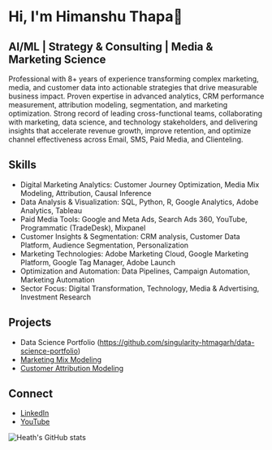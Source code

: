 # Hi, I'm Himanshu Thapa👋

## AI/ML | Strategy & Consulting | Media & Marketing Science
Professional with 8+ years of experience transforming complex marketing, media, and customer data into actionable strategies that drive measurable business impact. Proven expertise in advanced analytics, CRM performance measurement, attribution modeling, segmentation, and marketing optimization. Strong record of leading cross-functional teams, collaborating with marketing, data science, and technology stakeholders, and delivering insights that accelerate revenue growth, improve retention, and optimize channel effectiveness across Email, SMS, Paid Media, and Clienteling.

## Skills
- Digital Marketing Analytics: Customer Journey Optimization, Media Mix Modeling, Attribution, Causal Inference
- Data Analysis & Visualization: SQL, Python, R, Google Analytics, Adobe Analytics, Tableau
- Paid Media Tools: Google and Meta Ads, Search Ads 360, YouTube, Programmatic (TradeDesk), Mixpanel
- Customer Insights & Segmentation: CRM analysis, Customer Data Platform, Audience Segmentation, Personalization
- Marketing Technologies: Adobe Marketing Cloud, Google Marketing Platform, Google Tag Manager, Adobe Launch
- Optimization and Automation: Data Pipelines, Campaign Automation, Marketing Automation
- Sector Focus: Digital Transformation, Technology, Media & Advertising, Investment Research 

## Projects
- Data Science Portfolio (https://github.com/singularity-htmagarh/data-science-portfolio)
- [Marketing Mix Modeling](https://github.com/singularity-htmagarh/marketing-mix-modeling)
- [Customer Attribution Modeling](https://github.com/singularity-htmagarh/Marketing_Science_Projects/tree/main/attribution_modeling)

## Connect
- [LinkedIn](https://linkedin.com/in/HeathThapa)
- [YouTube](https://www.youtube.com/@HeathThapa)

![Heath's GitHub stats](https://github-readme-stats.vercel.app/api?username=HeathThapa&show_icons=true)

<!--
**singularity-htmagarh/singularity-htmagarh** is a ✨ _special_ ✨ repository because its `README.md` (this file) appears on your GitHub profile.

Here are some ideas to get you started:

- 🔭 I’m currently working on ...
- 🌱 I’m currently learning ...
- 👯 I’m looking to collaborate on ...
- 🤔 I’m looking for help with ...
- 💬 Ask me about ...
- 📫 How to reach me: ...
- 😄 Pronouns: ...
- ⚡ Fun fact: ...
-->
